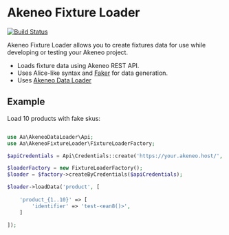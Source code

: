 # Akeneo Fixture Loader

[![Build Status](https://travis-ci.org/a-ast/akeneo-fixture-loader.svg?branch=master)](https://travis-ci.org/a-ast/akeneo-fixture-loader)

Akeneo Fixture Loader allows you to create fixtures data 
for use while developing or testing your Akeneo project.

* Loads fixture data using Akeneo REST API.
* Uses Alice-like syntax and [Faker](https://github.com/fzaninotto/Faker) for data generation.
* Uses [Akeneo Data Loader](https://github.com/a-ast/akeneo-data-loader)

## Example

Load 10 products with fake skus:

```php

use Aa\AkeneoDataLoader\Api;
use Aa\AkeneoFixtureLoader\FixtureLoaderFactory;

$apiCredentials = Api\Credentials::create('https://your.akeneo.host/', 'clientId', 'secret', 'username', 'password');

$loaderFactory = new FixtureLoaderFactory();
$loader = $factory->createByCredentials($apiCredentials);

$loader->loadData('product', [
                             
    'product_{1..10}' => [
        'identifier' => 'test-<ean8()>',
    ]
    
]);
```

